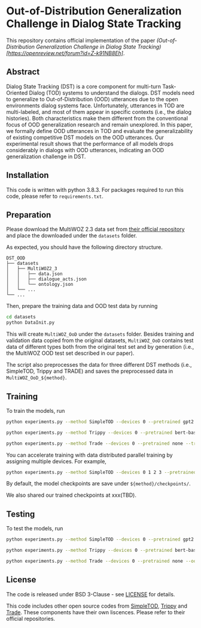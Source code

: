 # Out-of-Distribution Generalization Challenge in Dialog State Tracking
This repository contains official implementation of the paper *(Out-of-Distribution Generalization Challenge in Dialog State Tracking)[https://openreview.net/forum?id=Z-k91NB8Eh]*.

## Abstract

Dialog State Tracking (DST) is a core component for multi-turn Task-Oriented Dialog (TOD) systems to understand the dialogs. DST models need to generalize to Out-of-Distribution (OOD) utterances due to the open environments dialog systems face. Unfortunately, utterances in TOD are multi-labeled, and most of them appear in specific contexts (i.e., the dialog histories). Both characteristics make them different from the conventional focus of OOD generalization research and remain unexplored. In this paper, we formally define OOD utterances in TOD and evaluate the generalizability of existing competitive DST models on the OOD utterances. Our experimental result shows that the performance of all models drops considerably in dialogs with OOD utterances, indicating an OOD generalization challenge in DST.

## Installation

This code is written with python 3.8.3. For packages required to run this code, please refer to `requirements.txt`.

## Preparation

Please download the MultiWOZ 2.3 data set from [their official repository](github.com/lexmen318/MultiWOZ-coref) and place the downloaded under the `datasets` folder.

As expected, you should have the following directory structure.
```
DST_OOD
├── datasets
│   ├── MultiWOZ2_3
│   │   ├── data.json
│   │   ├── dialogue_acts.json
│   │   └── ontology.json
│   └── ... 
└── ...
```
Then, prepare the training data and OOD test data by running
```bash
cd datasets
python DataInit.py
```
This will create `MultiWOZ_OoD` under the `datasets` folder. Besides training and validation data copied from the original datasets, `MultiWOZ_OoD` contains test data of different types both from the original test set and by generation (i.e., the MultiWOZ OOD test set described in our paper). 

The script also preprocesses the data for three different DST methods (i.e., SimpleTOD, Trippy and TRADE) and saves the preprocessed data in `MultiWOZ_OoD_${method}`.

## Training

To train the models, run
```bash
python experiments.py --method SimpleTOD --devices 0 --pretrained gpt2 --train

python experiments.py --method Trippy --devices 0 --pretrained bert-base-uncased --train

python experiments.py --method Trade --devices 0 --pretrained none --train
```
You can accelerate training with data distributed parallel training by assigning multiple devices. For example, 
```bash
python experiments.py --method SimpleTOD --devices 0 1 2 3 --pretrained gpt2 --train
```

By default, the model checkpoints are save under `${method}/checkpoints/`.

We also shared our trained checkpoints at xxx(TBD).

## Testing

To test the models, run
```bash
python experiments.py --method SimpleTOD --devices 0 --pretrained gpt2 --ood --checkpoint SimpleTOD/checkpoint/${ckpt_folder}

python experiments.py --method Trippy --devices 0 --pretrained bert-base-uncased --ood --checkpoint Trippy/checkpoint/${ckpt_folder}

python experiments.py --method Trade --devices 0 --pretrained none --ood --checkpoint Trade/checkpoint/${ckpt_folder}
```

## License
The code is released under BSD 3-Clause - see [LICENSE](https://github.com/yegcjs/OOD_DST/blob/main/license) for details.

This code includes other open source codes from [SimpleTOD](github.com/salesforce/simpletod), [Trippy](gitlab.cs.uni-duesseldorf.de/general/dsml/trippy-public) and [Trade](github.com/jasonwu0731/trade-dst). These components have their own liscences. Please refer to their official repositories.

